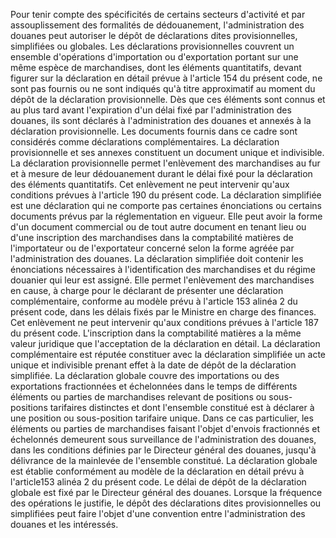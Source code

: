 Pour tenir compte des spécificités de certains
secteurs d'activité et par assouplissement des formalités de
dédouanement, l'administration des douanes peut autoriser le dépôt de
déclarations dites provisionnelles, simplifiées ou globales.
Les déclarations provisionnelles couvrent un ensemble d'opérations
d'importation ou d'exportation portant sur une même espèce de
marchandises, dont les éléments quantitatifs, devant figurer sur la
déclaration en détail prévue à l'article 154 du présent code, ne sont
pas fournis ou ne sont indiqués qu'à titre approximatif au moment du
dépôt de la déclaration provisionnelle.
Dès que ces éléments sont connus et au plus tard avant l'expiration d'un
délai fixé par l'administration des douanes, ils sont déclarés à
l'administration des douanes et annexés à la déclaration provisionnelle.
Les documents fournis dans ce cadre sont considérés comme déclarations
complémentaires.
La déclaration provisionnelle et ses annexes constituent un document
unique et indivisible.
La déclaration provisionnelle permet l'enlèvement des marchandises au
fur et à mesure de leur dédouanement durant le délai fixé pour la
déclaration des éléments quantitatifs. Cet enlèvement ne peut intervenir
qu'aux conditions prévues à l'article 190 du présent code.
La déclaration simplifiée est une déclaration qui ne comporte pas
certaines énonciations ou certains documents prévus par la
réglementation en vigueur.
Elle peut avoir la forme d'un document commercial ou de tout autre
document en tenant lieu ou d'une inscription des marchandises dans la
comptabilité matières de l'importateur ou de l'exportateur concerné
selon la forme agréée par l'administration des douanes.
La déclaration simplifiée doit contenir les énonciations nécessaires à
l'identification des marchandises et du régime douanier qui leur est
assigné.
Elle permet l'enlèvement des marchandises en cause, à charge pour le
déclarant de présenter une déclaration complémentaire, conforme au
modèle prévu à l'article 153 alinéa 2 du présent code, dans les délais
fixés par le Ministre en charge des finances. Cet enlèvement ne peut
intervenir qu'aux conditions prévues à l'article 187 du présent code.
L'inscription dans la comptabilité matières a la même valeur juridique
que l'acceptation de la déclaration en détail.
La déclaration complémentaire est réputée constituer avec la déclaration
simplifiée un acte unique et indivisible prenant effet à la date de
dépôt de la déclaration simplifiée.
La déclaration globale couvre des importations ou des exportations
fractionnées et échelonnées dans le temps de différents éléments ou
parties de marchandises relevant de positions ou sous-positions
tarifaires distinctes et dont l'ensemble constitué est à déclarer à une
position ou sous-position tarifaire unique.
Dans ce cas particulier, les éléments ou parties de marchandises faisant
l'objet d'envois fractionnés et échelonnés demeurent sous surveillance
de l'administration des douanes, dans les conditions définies par le
Directeur général des douanes, jusqu'à délivrance de la mainlevée de
l'ensemble constitué.
La déclaration globale est établie conformément au modèle de la
déclaration en détail prévu à l'article153 alinéa 2 du présent code.
Le délai de dépôt de la déclaration globale est fixé par le Directeur
général des douanes.
Lorsque la fréquence des opérations le justifie, le dépôt des
déclarations dites provisionnelles ou simplifiées peut faire l'objet
d'une convention entre l'administration des douanes et les intéressés.